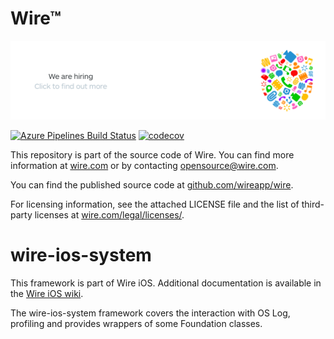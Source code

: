 # Wire™

[![Wire logo](https://github.com/wireapp/wire/blob/master/assets/header-small.png?raw=true)](https://wire.com/jobs/)

[![Azure Pipelines Build Status](https://dev.azure.com/wireswiss/Wire%20iOS/_apis/build/status/Frameworks/wire-ios-system?branchName=develop)](https://dev.azure.com/wireswiss/Wire%20iOS/_build/latest?definitionId=23&branchName=develop) [![codecov](https://codecov.io/gh/wireapp/wire-ios-system/branch/develop/graph/badge.svg)](https://codecov.io/gh/wireapp/wire-ios-system)

This repository is part of the source code of Wire. You can find more information at [wire.com](https://wire.com) or by contacting opensource@wire.com.

You can find the published source code at [github.com/wireapp/wire](https://github.com/wireapp/wire).

For licensing information, see the attached LICENSE file and the list of third-party licenses at [wire.com/legal/licenses/](https://wire.com/legal/licenses/).

# wire-ios-system

This framework is part of Wire iOS. Additional documentation is available in the [Wire iOS wiki](https://github.com/wireapp/wire-ios/wiki).

The wire-ios-system framework covers the interaction with OS Log, profiling and provides wrappers of some Foundation classes.


